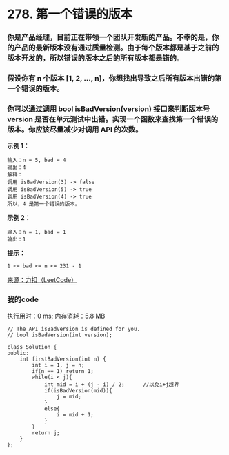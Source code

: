 # 278. 第一个错误的版本
### 你是产品经理，目前正在带领一个团队开发新的产品。不幸的是，你的产品的最新版本没有通过质量检测。由于每个版本都是基于之前的版本开发的，所以错误的版本之后的所有版本都是错的。
### 假设你有 n 个版本 [1, 2, ..., n]，你想找出导致之后所有版本出错的第一个错误的版本。
### 你可以通过调用 bool isBadVersion(version) 接口来判断版本号 version 是否在单元测试中出错。实现一个函数来查找第一个错误的版本。你应该尽量减少对调用 API 的次数。

**示例 1：**
```
输入：n = 5, bad = 4
输出：4
解释：
调用 isBadVersion(3) -> false 
调用 isBadVersion(5) -> true 
调用 isBadVersion(4) -> true
所以，4 是第一个错误的版本。
```

**示例 2：**
```
输入：n = 1, bad = 1
输出：1
```

**提示：**
```
1 <= bad <= n <= 231 - 1
```

[来源：力扣（LeetCode）](https://leetcode-cn.com/problems/first-bad-version)


### 我的code
执行用时：0 ms; 内存消耗：5.8 MB

```
// The API isBadVersion is defined for you.
// bool isBadVersion(int version);

class Solution {
public:
    int firstBadVersion(int n) {
        int i = 1, j = n;
        if(n == 1) return 1;
        while(i < j){
            int mid = i + (j - i) / 2;      //以免i+j超界
            if(isBadVersion(mid)){
                j = mid;
            }
            else{
                i = mid + 1;
            }
        }
        return j;
    }
};
```

